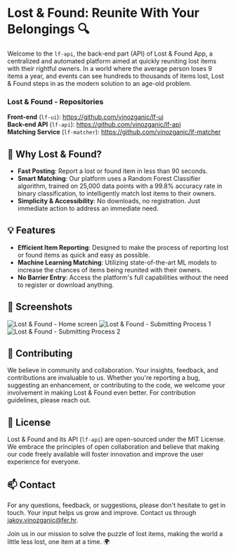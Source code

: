 # Lost & Found: Reunite With Your Belongings 🔍

Welcome to the `lf-api`, the back-end part (API) of Lost & Found App, a centralized and automated platform aimed at quickly reuniting lost items with their rightful owners. In a world where the average person loses 9 items a year, and events can see hundreds to thousands of items lost, Lost & Found steps in as the modern solution to an age-old problem.

### Lost & Found - Repositories
**Front-end** (`lf-ui`): https://github.com/vinozganic/lf-ui  
**Back-end API** (`lf-api`): https://github.com/vinozganic/lf-api  
**Matching Service** (`lf-matcher`): https://github.com/vinozganic/lf-matcher  

## 🌟 Why Lost & Found?

- **Fast Posting**: Report a lost or found item in less than 90 seconds.
- **Smart Matching**: Our platform uses a Random Forest Classifier algorithm, trained on 25,000 data points with a 99.8% accuracy rate in binary classification, to intelligently match lost items to their owners.
- **Simplicity & Accessibility**: No downloads, no registration. Just immediate action to address an immediate need.

## 💡 Features

- **Efficient Item Reporting**: Designed to make the process of reporting lost or found items as quick and easy as possible.
- **Machine Learning Matching**: Utilizing state-of-the-art ML models to increase the chances of items being reunited with their owners.
- **No Barrier Entry**: Access the platform's full capabilities without the need to register or download anything.

## 📸 Screenshots
![Lost & Found - Home screen](https://github.com/vinozganic/lf-ui/assets/95239040/e1a1ce61-6aa1-4122-b0ac-5107d1aa4e51)
![Lost & Found - Submitting Process 1](https://github.com/vinozganic/lf-ui/assets/95239040/6499d677-aa44-4c6e-a56e-92c0bc1dc1c1)
![Lost & Found - Submitting Process 2](https://github.com/vinozganic/lf-ui/assets/95239040/381abdef-ea29-487f-8684-bc275c869911)


## 🤝 Contributing

We believe in community and collaboration. Your insights, feedback, and contributions are invaluable to us. Whether you're reporting a bug, suggesting an enhancement, or contributing to the code, we welcome your involvement in making Lost & Found even better. For contribution guidelines, please reach out.

## 📝 License

Lost & Found and its API (`lf-api`) are open-sourced under the MIT License. We embrace the principles of open collaboration and believe that making our code freely available will foster innovation and improve the user experience for everyone.

## 📫 Contact

For any questions, feedback, or suggestions, please don't hesitate to get in touch. Your input helps us grow and improve. Contact us through [jakov.vinozganic@fer.hr](mailto:jakov.vinozganic@fer.hr).

Join us in our mission to solve the puzzle of lost items, making the world a little less lost, one item at a time. 🌍
